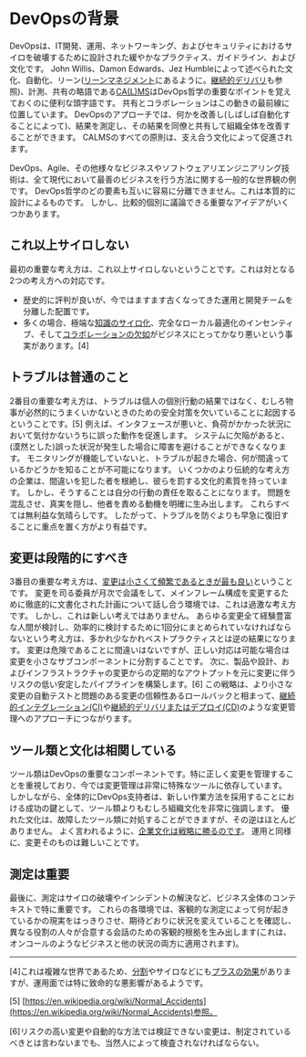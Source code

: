 # DevOpsの背景

DevOpsは、IT開発、運用、ネットワーキング、およびセキュリティにおけるサイロを破壊するために設計された緩やかなプラクティス、ガイドライン、および文化です。
John Willis、Damon Edwards、Jez Humbleによって述べられた文化、自動化、リーン([リーンマネジメント](http://bit.ly/2Hd0nkp)にあるように。[継続的デリバリ](http://bit.ly/1V7EIyd)も参照)、計測、共有の略語である[CA(L)MS](https://www.atlassian.com/devops)はDevOps哲学の重要なポイントを覚えておくのに便利な頭字語です。
共有とコラボレーションはこの動きの最前線に位置しています。
DevOpsのアプローチでは、何かを改善し(しばしば自動化することによって)、結果を測定し、その結果を同僚と共有して組織全体を改善することができます。
CALMSのすべての原則は、支え合う文化によって促進されます。

DevOps、Agile、その他様々なビジネスやソフトウェアリエンジニアリング技術は、全て現代において最善のビジネスを行う方法に関する一般的な世界観の例です。
DevOps哲学のどの要素も互いに容易に分離できません。これは本質的に設計によるものです。
しかし、比較的個別に議論できる重要なアイデアがいくつかあります。

## これ以上サイロしない

最初の重要な考え方は、これ以上サイロしないということです。これは対となる2つの考え方への対応です。

* 歴史的に評判が良いが、今ではますます古くなってきた運用と開発チームを分離した配置です。
* 多くの場合、極端な[知識のサイロ化](http://bit.ly/2J9m5HG)、完全なローカル最適化のインセンティブ、そして[コラボレーションの欠如](http://bit.ly/2J80L5D)がビジネスにとってかなり悪いという事実があります。[4]

## トラブルは普通のこと

2番目の重要な考え方は、トラブルは個人の個別行動の結果ではなく、むしろ物事が必然的にうまくいかないときのための安全対策を欠いていることに起因するということです。[5]
例えば、インタフェースが悪いと、負荷がかかった状況において気付かないうちに誤った動作を促進します。
システムに欠陥があると、(漠然とした)誤った状況が発生した場合に障害を避けることができなくなります。
モニタリングが機能していないと、トラブルが起きた場合、何が間違っているかどうかを知ることが不可能になります。
いくつかのより伝統的な考え方の企業は、間違いを犯した者を根絶し、彼らを罰する文化的素質を持っています。
しかし、そうすることは自分の行動の責任を取ることになります。
問題を混乱させ、真実を隠し、他者を責める動機を明確に生み出します。
これらすべては無利益な気晴らしです。
したがって、トラブルを防ぐよりも早急に復旧することに重点を置く方がより有益です。

## 変更は段階的にすべき

3番目の重要な考え方は、[変更は小さくて頻繁であるときが最も良い](http://bit.ly/2Js80IK)ということです。
変更を司る委員が月次で会議をして、メインフレーム構成を変更するために徹底的に文書化された計画について話し合う環境では、これは過激な考え方です。
しかし、これは新しい考えではありません。
あらゆる変更全て経験豊富な人間が検討し、効率的に検討するために1回分にまとめられていなければならないという考え方は、多かれ少なかれベストプラクティスとは逆の結果になります。
変更は危険であることに間違いはないですが、正しい対応は可能な場合は変更を小さなサブコンポーネントに分割することです。
次に、製品や設計、およびインフラストラクチャの変更からの定期的なアウトプットを元に変更に伴うリスクの低い安定したパイプラインを構築します。[6]
この戦略は、より小さな変更の自動テストと問題のある変更の信頼性あるロールバックと相まって、[継続的インテグレーション(CI)](http://bit.ly/2J9meec)や[継続的デリバリまたはデプロイ(CD)](http://bit.ly/1V7EIyd)のような変更管理へのアプローチにつながります。

## ツール類と文化は相関している

ツール類はDevOpsの重要なコンポーネントです。特に正しく変更を管理することを重視しており、今では変更管理は非常に特殊なツールに依存しています。
しかしながら、全体的にDevOps支持者は、新しい作業方法を採用することにおける成功の鍵として、ツール類よりもむしろ組織文化を非常に強調します。
優れた文化は、故障したツール類に対処することができますが、その逆はほとんどありません。
よく言われるように、[企業文化は戦略に勝るのです](http://bit.ly/2sokzLC)。
運用と同様に、変更そのものは難しいことです。

## 測定は重要

最後に、測定はサイロの破壊やインシデントの解決など、ビジネス全体のコンテキストで特に重要です。
これらの各環境では、客観的な測定によって何が起きているかの現実をはっきりさせ、期待どおりに状況を変えていることを確認し、異なる役割の人々が合意する会話のための客観的根拠を生み出します(これは、オンコールのようなビジネスと他の状況の両方に適用されます)。

----------
[4]これは複雑な世界であるため、[分割](http://bit.ly/2L9Mw0s)やサイロなどにも[プラスの効果](http://bit.ly/2JaOddH)がありますが、運用面では特に致命的な悪影響があるようです。

[5] [https://en.wikipedia.org/wiki/Normal_Accidents](https://en.wikipedia.org/wiki/Normal_Accidents)参照。

[6]リスクの高い変更や自動的な方法では検証できない変更は、制定されているべきとは言わないまでも、当然人によって検査されなければならない。
